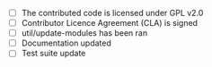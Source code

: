 - [ ] The contributed code is licensed under GPL v2.0
- [ ] Contributor Licence Agreement (CLA) is signed
- [ ] util/update-modules has been ran
- [ ] Documentation updated
- [ ] Test suite update
